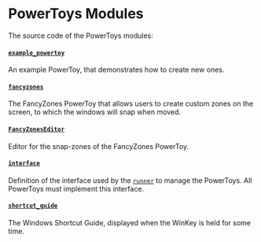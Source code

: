 # PowerToys Modules

The source code of the PowerToys modules:

#### [`example_powertoy`](./example_powertoy)
An example PowerToy, that demonstrates how to create new ones.

#### [`fancyzones`](./fancyzones)
The FancyZones PowerToy that allows users to create custom zones on the screen, to which the windows will snap when moved. 

#### [`FancyZonesEditor`](./FancyZonesEditor)
Editor for the snap-zones of the FancyZones PowerToy.

#### [`interface`](./interface)
Definition of the interface used by the [`runner`](/src/runner) to manage the PowerToys. All PowerToys must implement this interface.

#### [`shortcut_guide`](./shorcut_guide)
The Windows Shortcut Guide, displayed when the WinKey is held for some time.
